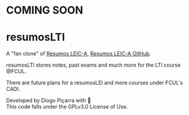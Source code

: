 # COMING SOON
# resumosLTI
A "fan clone" of [Resumos LEIC-A](https://resumos.leic.pt/), [Resumos LEIC-A GitHub](https://github.com/leic-pt/resumos-leic).

resumosLTI stores notes, past exams and much more for the LTI course @FCUL. 
  
There are future plans for a resumosLEI and more courses under FCUL's CADI.  
  
Developed by Diogo Piçarra with &#x1F9E1;  
This code falls under the GPLv3.0 License of Use.
